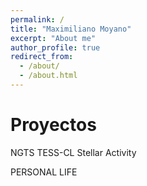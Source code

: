 ```yaml
---
permalink: /
title: "Maximiliano Moyano"
excerpt: "About me"
author_profile: true
redirect_from: 
  - /about/
  - /about.html
---
```


Proyectos
=========

NGTS
TESS-CL
Stellar Activity


PERSONAL LIFE

